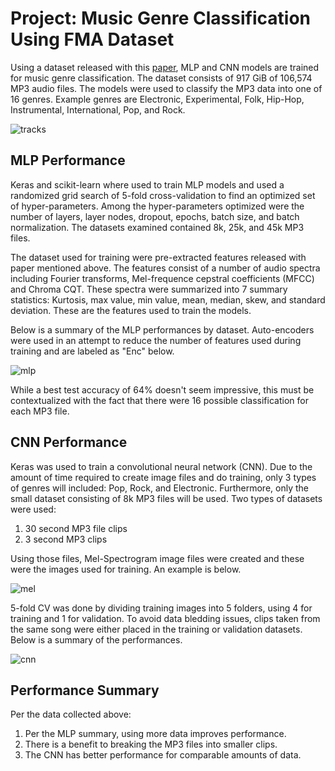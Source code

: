 # Project: Music Genre Classification Using FMA Dataset

Using  a dataset released with this [paper](https://arxiv.org/abs/1612.01840), MLP and CNN models are trained for music genre classification. The dataset consists of 917 GiB of 106,574 MP3 audio files. The models were used to classify the MP3 data into one of 16 genres. Example genres are Electronic, Experimental, Folk, Hip-Hop, Instrumental, International, Pop, and Rock.  

![tracks](https://github.com/efarish/portfolio/assets/165571745/8b869a12-49bf-4ebf-998c-b970cfe4f8e6)

## MLP Performance

Keras and scikit-learn where used to train MLP models and used a randomized grid search of 5-fold cross-validation to find an optimized set of hyper-parameters. Among the hyper-parameters optimized were the number of layers, layer nodes, dropout, epochs, batch size, and batch normalization. The datasets examined contained 8k, 25k, and 45k MP3 files. 

The dataset used for training were pre-extracted features released with paper mentioned above. The features consist of a number of audio spectra including Fourier transforms, Mel-frequence cepstral coefficients (MFCC) and Chroma CQT. These spectra were summarized into 7 summary statistics: Kurtosis, max value, min value, mean, median, skew, and standard deviation. These are the features used to train the models.

Below is a summary of the MLP performances by dataset. Auto-encoders were used in an attempt to reduce the number of features used during training and are labeled as "Enc" below. 

![mlp](https://github.com/efarish/portfolio/assets/165571745/e945ed1b-ef03-4229-adf6-e08de36c58bb)

While a best test accuracy of 64% doesn't seem impressive, this must be contextualized with the fact that there were 16 possible classification for each MP3 file. 

## CNN Performance

Keras was used to train a convolutional neural network (CNN). Due to the amount of time required to create image files and do training, only 3 types of genres will included: Pop, Rock, and Electronic. Furthermore, only the small dataset consisting of 8k MP3 files will be used. Two types of datasets were used:

1.  30 second MP3 file clips
2.  3 second MP3 clips

Using those files, Mel-Spectrogram image files were created and these were the images used for training. An example is below.

![mel](https://github.com/efarish/portfolio/assets/165571745/078dacc1-ae45-4990-9dc8-bb9b6ca8d110)

5-fold CV was done by dividing training images into 5 folders, using 4 for training and 1 for validation. To avoid data bledding issues, clips taken from the same song were either placed in the training or validation datasets. Below is a summary of the performances.

![cnn](https://github.com/efarish/portfolio/assets/165571745/1b0cb36f-a70b-4be4-ad50-b25b29a3752d)

## Performance Summary

Per the data collected above:

1. Per the MLP summary, using more data improves performance.
2. There is a benefit to breaking the MP3 files into smaller clips.
3. The CNN has better performance for comparable amounts of data.  













